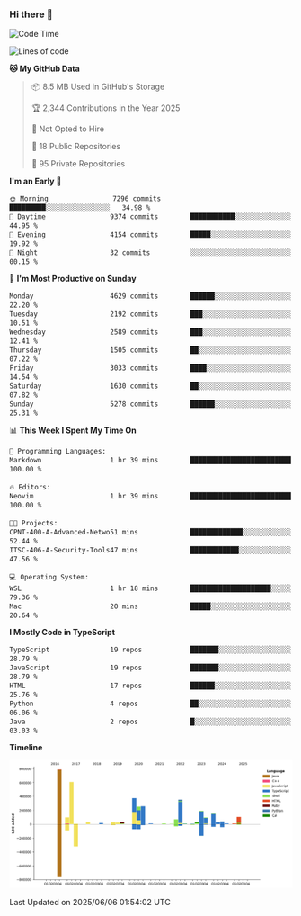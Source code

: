 ### Hi there 👋

<!--
**Clumsy-Coder/Clumsy-Coder** is a ✨ _special_ ✨ repository because its `README.md` (this file) appears on your GitHub profile.

Here are some ideas to get you started:

- 🔭 I’m currently working on ...
- 🌱 I’m currently learning ...
- 👯 I’m looking to collaborate on ...
- 🤔 I’m looking for help with ...
- 💬 Ask me about ...
- 📫 How to reach me: ...
- 😄 Pronouns: ...
- ⚡ Fun fact: ...
-->

<!-- anmol098/waka-readme-stats -->
<!--START_SECTION:waka-->
![Code Time](http://img.shields.io/badge/Code%20Time-1%2C270%20hrs%208%20mins-blue)

![Lines of code](https://img.shields.io/badge/From%20Hello%20World%20I%27ve%20Written-3.6%20million%20lines%20of%20code-blue)

**🐱 My GitHub Data** 

> 📦 8.5 MB Used in GitHub's Storage 
 > 
> 🏆 2,344 Contributions in the Year 2025
 > 
> 🚫 Not Opted to Hire
 > 
> 📜 18 Public Repositories 
 > 
> 🔑 95 Private Repositories 
 > 
**I'm an Early 🐤** 

```text
🌞 Morning                7296 commits        █████████░░░░░░░░░░░░░░░░   34.98 % 
🌆 Daytime                9374 commits        ███████████░░░░░░░░░░░░░░   44.95 % 
🌃 Evening                4154 commits        █████░░░░░░░░░░░░░░░░░░░░   19.92 % 
🌙 Night                  32 commits          ░░░░░░░░░░░░░░░░░░░░░░░░░   00.15 % 
```
📅 **I'm Most Productive on Sunday** 

```text
Monday                   4629 commits        ██████░░░░░░░░░░░░░░░░░░░   22.20 % 
Tuesday                  2192 commits        ███░░░░░░░░░░░░░░░░░░░░░░   10.51 % 
Wednesday                2589 commits        ███░░░░░░░░░░░░░░░░░░░░░░   12.41 % 
Thursday                 1505 commits        ██░░░░░░░░░░░░░░░░░░░░░░░   07.22 % 
Friday                   3033 commits        ████░░░░░░░░░░░░░░░░░░░░░   14.54 % 
Saturday                 1630 commits        ██░░░░░░░░░░░░░░░░░░░░░░░   07.82 % 
Sunday                   5278 commits        ██████░░░░░░░░░░░░░░░░░░░   25.31 % 
```


📊 **This Week I Spent My Time On** 

```text
💬 Programming Languages: 
Markdown                 1 hr 39 mins        █████████████████████████   100.00 % 

🔥 Editors: 
Neovim                   1 hr 39 mins        █████████████████████████   100.00 % 

🐱‍💻 Projects: 
CPNT-400-A-Advanced-Netwo51 mins             █████████████░░░░░░░░░░░░   52.44 % 
ITSC-406-A-Security-Tools47 mins             ████████████░░░░░░░░░░░░░   47.56 % 

💻 Operating System: 
WSL                      1 hr 18 mins        ████████████████████░░░░░   79.36 % 
Mac                      20 mins             █████░░░░░░░░░░░░░░░░░░░░   20.64 % 
```

**I Mostly Code in TypeScript** 

```text
TypeScript               19 repos            ███████░░░░░░░░░░░░░░░░░░   28.79 % 
JavaScript               19 repos            ███████░░░░░░░░░░░░░░░░░░   28.79 % 
HTML                     17 repos            ██████░░░░░░░░░░░░░░░░░░░   25.76 % 
Python                   4 repos             ██░░░░░░░░░░░░░░░░░░░░░░░   06.06 % 
Java                     2 repos             █░░░░░░░░░░░░░░░░░░░░░░░░   03.03 % 
```



**Timeline**

![Lines of Code chart](https://raw.githubusercontent.com/Clumsy-Coder/Clumsy-Coder/main/assets/bar_graph.png)


 Last Updated on 2025/06/06 01:54:02 UTC
<!--END_SECTION:waka-->

